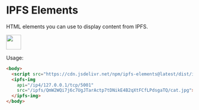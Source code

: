 # IPFS Elements

HTML elements you can use to display content from IPFS.

<p>
  <a href="https://www.patreon.com/bePatron?u=880479">
    <img src="https://c5.patreon.com/external/logo/become_a_patron_button.png" height="40px" />
  </a>
</p>

Usage:

```html
<body>
  <script src="https://cdn.jsdelivr.net/npm/ipfs-elements@latest/dist/ipfs-elements.min.js"></script>
  <ipfs-img
    api="/ip4/127.0.0.1/tcp/5001"
    src="/ipfs/QmW2WQi7j6c7UgJTarActp7tDNikE4B2qXtFCfLPdsgaTQ/cat.jpg">
  </ipfs-img>
</body>
```
